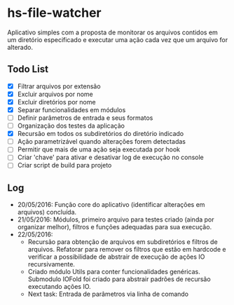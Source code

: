 # hs-file-watcher
Aplicativo simples com a proposta de monitorar os arquivos contidos em um diretório especificado e executar uma ação cada vez que um arquivo for alterado.

## Todo List
- [x] Filtrar arquivos por extensão
- [x] Excluir arquivos por nome
- [x] Excluir diretórios por nome
- [x] Separar funcionalidades em módulos
- [ ] Definir parâmetros de entrada e seus formatos
- [ ] Organização dos testes da aplicação
- [x] Recursão em todos os subdiretórios do diretório indicado
- [ ] Ação parametrizável quando alterações forem detectadas
- [ ] Permitir que mais de uma ação seja executada por hook
- [ ] Criar 'chave' para ativar e desativar log de execução no console
- [ ] Criar script de build para projeto

## Log
- 20/05/2016: Função core do aplicativo (identificar alterações em arquivos) concluída.
- 21/05/2016: Módulos, primeiro arquivo para testes criado (ainda por organizar melhor), filtros e funções adequadas para sua execução.
- 22/05/2016:
    - Recursão para obtenção de arquivos em subdiretórios e filtros de arquivos. Refatorar para remover os filtros que estão em hardcode e verificar a possibilidade de abstrair de execução de ações IO recursivamente.
    - Criado módulo Utils para conter funcionalidades genéricas. Submodulo IOFold foi criado para abstrair padrões de recursão executando ações IO.
    - Next task: Entrada de parâmetros via linha de comando